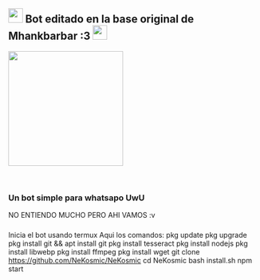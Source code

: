 ## <img src="https://i.gifer.com/origin/84/84b7d7e62befb51f831bc0ed938c8742.gif" width="29px"> Bot editado en la base original de Mhankbarbar :3 <img src="https://thumbs.gfycat.com/AdolescentAgileCoqui-size_restricted.gif" width="29px">
<img src="https://64.media.tumblr.com/d6951107d7436c006bffd4e485eefc4d/tumblr_mqu238Cng11rfw7flo1_400.gif" width="230" height="230"/>
</p>
<br>


 
</details>

### Un bot simple para whatsapo UwU
NO ENTIENDO MUCHO PERO AHI VAMOS :v

### 
Inicia el bot usando termux
Aqui los comandos:
pkg update
pkg upgrade
pkg install git && apt install git
pkg install tesseract
pkg install nodejs
pkg install libwebp
pkg install ffmpeg
pkg install wget
git clone https://github.com/NeKosmic/NeKosmic
cd NeKosmic
bash install.sh
npm start

